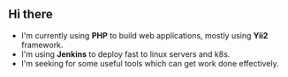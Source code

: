 ## Hi there

- I'm currently using **PHP** to build web applications, mostly using **Yii2** framework.
- I'm using **Jenkins** to deploy fast to linux servers and k8s.
- I'm seeking for some useful tools which can get work done effectively.
